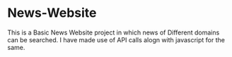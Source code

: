 # News-Website
This is a Basic News Website project in which news of Different domains can be searched.
I have made use of API calls alogn with javascript for the same.

